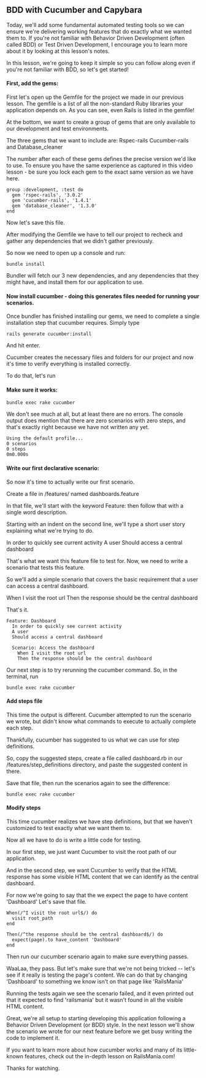 ## BDD with Cucumber and Capybara
Today, we'll add some fundamental automated testing tools so we can ensure we're delivering working features that do exactly what we wanted them to. If you're not familiar with Behavior Driven Development (often called BDD) or Test Driven Development, I encourage you to learn more about it by looking at this lesson's notes.

In this lesson, we're going to keep it simple so you can follow along even if you're not familiar with BDD, so let's get started!

#### First, add the gems:
First let's open up the Gemfile for the project we made in our previous lesson. The gemfile is a list of all the non-standard Ruby libraries your application depends on. As you can see, even Rails is listed in the gemfile!

At the bottom, we want to create a group of gems that are only available to our development and test environments.

The three gems that we want to include are:
Rspec-rails
Cucumber-rails
and
Database_cleaner

The number after each of these gems defines the precise version we'd like to use. To ensure you have the same experience as captured in this video lesson - be sure you lock each gem to the exact same version as we have here.

```
group :development, :test do
  gem 'rspec-rails', '3.0.2'
  gem 'cucumber-rails', '1.4.1'
  gem 'database_cleaner', '1.3.0'
end
```

Now let's save this file.

After modifying the Gemfile we have to tell our project to recheck and gather any dependencies that we didn't gather previously.

So now we need to open up a console and run:

```
bundle install
```

Bundler will fetch our 3 new dependencies, and any dependencies that they might have, and install them for our application to use.


#### Now install cucumber - doing this generates files needed for running your scenarios.

Once bundler has finished installing our gems, we need to complete a single installation step that cucumber requires. Simply type

```
rails generate cucumber:install
```

And hit enter.

Cucumber creates the necessary files and folders for our project and now it's time to verify everything is installed correctly.

To do that, let's run

#### Make sure it works:
```
bundle exec rake cucumber
```

We don't see much at all, but at least there are no errors. The console output does mention that there are zero scenarios with zero steps, and that's exactly right because we have not written any yet.

```
Using the default profile...
0 scenarios
0 steps
0m0.000s
```

#### Write our first declarative scenario:
So now it's time to actually write our first scenario.

Create a file in /features/ named dashboards.feature

In that file, we'll start with the keyword Feature: then follow that with a single word description.

Starting with an indent on the second line, we'll type a short user story explaining what we're trying to do.

In order to quickly see current activity
A user
Should access a central dashboard

That's what we want this feature file to test for. Now, we need to write a scenario that tests this feature. 

So we'll add a simple scenario that covers the basic requirement that a user can access a central dashboard.

When I visit the root url
Then the response should be the central dashboard

That's it.

```
Feature: Dashboard
  In order to quickly see current activity
  A user
  Should access a central dashboard

  Scenario: Access the dashboard
    When I visit the root url
    Then the response should be the central dashboard
```

Our next step is to try rerunning the cucumber command. So, in the terminal, run 
```
bundle exec rake cucumber
```

#### Add steps file
This time the output is different. Cucumber attempted to run the scenario we wrote, but didn't know what commands to execute to actually complete each step.

Thankfully, cucumber has suggested to us what we can use for step definitions.

So, copy the suggested steps, create a file called dashboard.rb in our /features/step_definitions directory, and paste the suggested content in there. 

Save that file, then run the scenarios again to see the difference:
```
bundle exec rake cucumber
```

#### Modify steps
This time cucumber realizes we have step definitions, but that we haven't customized to test exactly what we want them to.

Now all we have to do is write a little code for testing.

In our first step, we just want Cucumber to visit the root path of our application.

And in the second step, we want Cucumber to verify that the HTML response has some visible HTML content that we can identify as the central dashboard.

For now we're going to say that the we
expect the page to have content 'Dashboard'
Let's save that file.
```
When(/^I visit the root url$/) do
  visit root_path
end

Then(/^the response should be the central dashboard$/) do
  expect(page).to have_content 'Dashboard'
end
```

Then run our cucumber scenario again to make sure everything passes.

WaaLaa, they pass. But let's make sure that we're not being tricked -- let's see if it really is testing the page's content. We can do that by changing 'Dashboard' to something we know isn't on that page like 'RailsMania'

Running the tests again we see the scenario failed, and it even printed out that it expected to find 'railsmania' but it wasn't found in all the visible HTML content.

Great, we're all setup to starting developing this application following a Behavior Driven Development (or BDD) style. In the next lesson we'll show the scenario we wrote for our next feature before we get busy writing the code to implement it.

If you want to learn more about how cucumber works and many of its little-known features, check out the in-depth lesson on RailsMania.com!

Thanks for watching. 

